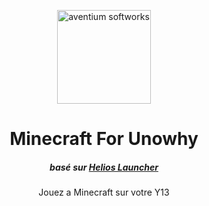 <p align="center"><img src="./app/assets/images/SealCircle.png" width="150px" height="150px" alt="aventium softworks"></p>

<h1 align="center">Minecraft For Unowhy</h1>

<em><h5 align="center">basé sur <a href="https://github.com/dscalzi/helioslauncher">Helios Launcher</a></h5></em>


<p align="center">Jouez a Minecraft sur votre Y13</p>
